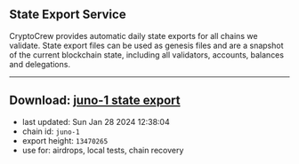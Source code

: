 ## State Export Service
CryptoCrew provides automatic daily state exports for all chains we validate. State export files can be used as genesis files and are a snapshot of the current blockchain state, including all validators, accounts, balances and delegations.

---
**Download: [juno-1 state export](https://dl.ccvalidators.com/SERVICE/juno/juno-1_export_13470265.json)**
---

- last updated: Sun Jan 28 2024 12:38:04
- chain id: `juno-1`
- export height: `13470265`
- use for: airdrops, local tests, chain recovery

